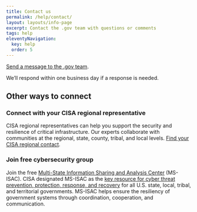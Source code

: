 ```yaml
---
title: Contact us
permalink: /help/contact/
layout: layouts/info-page
excerpt: Contact the .gov team with questions or comments 
tags: help
eleventyNavigation:
  key: help
  order: 5 
---
```


[Send a message to the .gov team](https://forms.office.com/g/LUZx39aGgr). 

We’ll respond within one business day if a response is needed.

## Other ways to connect

### Connect with your CISA regional representative

CISA regional representatives can help you support the security and resilience of critical infrastructure. Our experts collaborate with communities at the regional, state, county, tribal, and local levels. [Find your CISA regional contact](https://www.cisa.gov/about/regions).

### Join free cybersecurity group

Join the free [Multi-State Information Sharing and Analysis Center](https://learn.cisecurity.org/ms-isac-registration) (MS-ISAC). CISA designated MS-ISAC as the [key resource for cyber threat prevention, protection, response, and recovery](https://www.cisa.gov/information-sharing-and-awareness) for all U.S. state, local, tribal, and territorial governments. MS-ISAC helps ensure the resiliency of government systems through coordination, cooperation, and communication.
